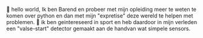 👋 hello world, Ik ben Barend en probeer met mijn opleiding meer te weten te komen over python en dan met mijn "expretise" deze wereld te helpen met problemen.
👀 ik ben geintereseerd in sport en heb daardoor in mijn verleden een "valse-start" detector gemaakt aan de handvan wat simpele sensors.
